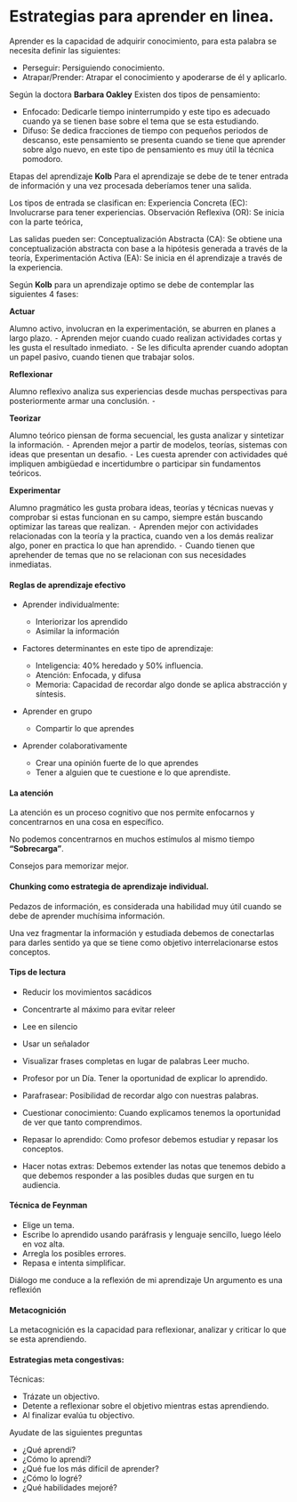 # Estrategias para aprender en linea.

Aprender es la capacidad de adquirir conocimiento, para esta palabra se necesita definir las siguientes:
* Perseguir: Persiguiendo conocimiento.
* Atrapar/Prender: Atrapar el conocimiento y apoderarse de él y aplicarlo.


Según la doctora **Barbara Oakley** Existen dos tipos de pensamiento:
* Enfocado: Dedicarle tiempo ininterrumpido y este tipo es adecuado cuando ya se tienen base sobre el tema que se esta estudiando.
* Difuso: Se dedica fracciones de tiempo con pequeños periodos de descanso, este pensamiento se presenta cuando se tiene que aprender sobre algo nuevo, en este tipo de pensamiento es muy útil la técnica pomodoro.

Etapas del aprendizaje **Kolb**
Para el aprendizaje se debe de te tener entrada de información y una vez procesada deberíamos tener una salida.

Los tipos de entrada se clasifican en:
Experiencia Concreta (EC): Involucrarse para tener experiencias.
Observación Reflexiva (OR): Se inicia con la parte teórica,

Las salidas pueden ser:
Conceptualización Abstracta (CA): Se obtiene una conceptualización abstracta con base a la hipótesis generada a través de la teoría,
Experimentación Activa (EA): Se inicia en él aprendizaje a través de la experiencia.

Según **Kolb** para un aprendizaje optimo se debe de contemplar las siguientes 4 fases:
	
**Actuar**

Alumno activo, involucran en la experimentación, se aburren en planes a largo plazo.
	⁃	Aprenden mejor cuando cuado realizan actividades cortas y les gusta el resultado inmediato.
	⁃	Se les dificulta aprender cuando adoptan un papel pasivo, cuando tienen que trabajar solos.

**Reflexionar**

Alumno reflexivo analiza sus experiencias desde muchas perspectivas para posteriormente armar una conclusión.
	⁃	

**Teorizar**

Alumno teórico piensan de forma secuencial, les gusta analizar y sintetizar la información.
	⁃	 Aprenden mejor a partir de modelos, teorías, sistemas con ideas que presentan un desafio.
	⁃	Les cuesta aprender con actividades qué impliquen ambigüedad e incertidumbre o participar sin fundamentos teóricos.

**Experimentar**

Alumno pragmático les gusta probara ideas, teorías y técnicas nuevas y comprobar si estas funcionan en su campo, siempre están buscando optimizar las tareas que realizan.
	⁃	Aprenden mejor con actividades relacionadas con la teoría y la practica, cuando ven a los demás realizar algo, poner en practica lo que han aprendido.
	⁃	Cuando tienen que aprehender de temas que no se relacionan con sus necesidades inmediatas.


#### Reglas de aprendizaje efectivo

* Aprender individualmente:
	* Interiorizar los aprendido
	* Asimilar la información

* Factores determinantes en este tipo de aprendizaje:
	* Inteligencia: 40% heredado y 50% influencia.
	* Atención: Enfocada, y difusa 
	* Memoria: Capacidad de recordar algo donde se aplica abstracción y síntesis.


* Aprender en grupo
	* Compartir lo que aprendes

* Aprender colaborativamente
	* Crear una opinión fuerte de lo que aprendes
	* Tener a alguien que te cuestione e lo que aprendiste.


#### La atención

La atención es un proceso cognitivo que nos permite enfocarnos y concentrarnos en una cosa en específico.

No podemos concentrarnos en muchos estímulos al mismo tiempo **“Sobrecarga”**.

Consejos para memorizar mejor.

#### Chunking como estrategia de aprendizaje individual.

Pedazos de información, es considerada una habilidad muy útil cuando se debe de aprender muchísima información.

Una vez fragmentar la información y estudiada debemos de conectarlas para darles sentido ya que se tiene como objetivo interrelacionarse estos conceptos.


#### Tips de lectura

* Reducir los movimientos sacádicos
* Concentrarte al máximo para evitar releer
* Lee en silencio
* Usar un señalador
* Visualizar frases completas en lugar de palabras
Leer mucho.

* Profesor por un Día.
Tener la oportunidad de explicar lo aprendido.

* Parafrasear: Posibilidad de recordar algo con nuestras palabras.

* Cuestionar conocimiento: Cuando explicamos tenemos la oportunidad de ver que tanto comprendimos.

* Repasar lo aprendido: Como profesor debemos estudiar y repasar los conceptos.

* Hacer notas extras: Debemos extender las notas que tenemos debido a que debemos responder a las posibles dudas que surgen en tu audiencia.

#### Técnica de Feynman
* Elige un tema.
* Escribe lo aprendido usando paráfrasis y lenguaje sencillo, luego léelo en voz alta.
* Arregla los posibles errores.
* Repasa e intenta simplificar.


Diálogo me conduce a la reflexión de mi aprendizaje
Un argumento es una reflexión

#### Metacognición
La metacognición es la capacidad para reflexionar, analizar y criticar lo que se esta aprendiendo.

#### Estrategias meta congestivas:
 
Técnicas:
* Trázate un objectivo.
* Detente a reflexionar sobre el objetivo mientras estas aprendiendo.
* Al finalizar evalúa tu objectivo.

Ayudate de las siguientes preguntas
* ¿Qué aprendí?
* ¿Cómo lo aprendí?
* ¿Qué fue los más difícil de aprender?
* ¿Cómo lo logré?
* ¿Qué habilidades mejoré?